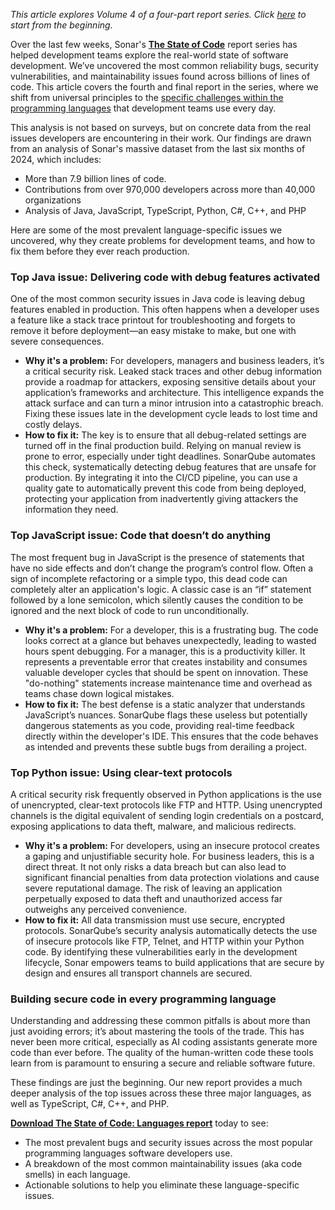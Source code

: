 *This article explores Volume 4 of a four-part report series. Click* [*here*](/blog/the-state-of-code-reliability/ "here") *to start from the beginning.*

Over the last few weeks, Sonar's [**The State of Code**](/the-state-of-code/ "The State of Code") report series has helped development teams explore the real-world state of software development. We’ve uncovered the most common reliability bugs, security vulnerabilities, and maintainability issues found across billions of lines of code. This article covers the fourth and final report in the series, where we shift from universal principles to the [specific challenges within the programming languages](/resources/the-state-of-code-languages-report/ "specific challenges within the programming languages") that development teams use every day.

This analysis is not based on surveys, but on concrete data from the real issues developers are encountering in their work. Our findings are drawn from an analysis of Sonar's massive dataset from the last six months of 2024, which includes:

* More than 7.9 billion lines of code.
* Contributions from over 970,000 developers across more than 40,000 organizations
* Analysis of Java, JavaScript, TypeScript, Python, C#, C++, and PHP

Here are some of the most prevalent language-specific issues we uncovered, why they create problems for development teams, and how to fix them before they ever reach production.

### Top Java issue: Delivering code with debug features activated

One of the most common security issues in Java code is leaving debug features enabled in production. This often happens when a developer uses a feature like a stack trace printout for troubleshooting and forgets to remove it before deployment—an easy mistake to make, but one with severe consequences.

* **Why it's a problem:** For developers, managers and business leaders, it’s a critical security risk. Leaked stack traces and other debug information provide a roadmap for attackers, exposing sensitive details about your application’s frameworks and architecture. This intelligence expands the attack surface and can turn a minor intrusion into a catastrophic breach. Fixing these issues late in the development cycle leads to lost time and costly delays.
* **How to fix it:** The key is to ensure that all debug-related settings are turned off in the final production build. Relying on manual review is prone to error, especially under tight deadlines. SonarQube automates this check, systematically detecting debug features that are unsafe for production. By integrating it into the CI/CD pipeline, you can use a quality gate to automatically prevent this code from being deployed, protecting your application from inadvertently giving attackers the information they need.

### Top JavaScript issue: Code that doesn’t do anything

The most frequent bug in JavaScript is the presence of statements that have no side effects and don’t change the program’s control flow. Often a sign of incomplete refactoring or a simple typo, this dead code can completely alter an application's logic. A classic case is an “if” statement followed by a lone semicolon, which silently causes the condition to be ignored and the next block of code to run unconditionally.

* **Why it's a problem:** For a developer, this is a frustrating bug. The code looks correct at a glance but behaves unexpectedly, leading to wasted hours spent debugging. For a manager, this is a productivity killer. It represents a preventable error that creates instability and consumes valuable developer cycles that should be spent on innovation. These "do-nothing" statements increase maintenance time and overhead as teams chase down logical mistakes.
* **How to fix it:** The best defense is a static analyzer that understands JavaScript’s nuances. SonarQube flags these useless but potentially dangerous statements as you code, providing real-time feedback directly within the developer's IDE. This ensures that the code behaves as intended and prevents these subtle bugs from derailing a project.

### Top Python issue: Using clear-text protocols

A critical security risk frequently observed in Python applications is the use of unencrypted, clear-text protocols like FTP and HTTP. Using unencrypted channels is the digital equivalent of sending login credentials on a postcard, exposing applications to data theft, malware, and malicious redirects.

* **Why it's a problem:** For developers, using an insecure protocol creates a gaping and unjustifiable security hole. For business leaders, this is a direct threat. It not only risks a data breach but can also lead to significant financial penalties from data protection violations and cause severe reputational damage. The risk of leaving an application perpetually exposed to data theft and unauthorized access far outweighs any perceived convenience.
* **How to fix it:** All data transmission must use secure, encrypted protocols. SonarQube’s security analysis automatically detects the use of insecure protocols like FTP, Telnet, and HTTP within your Python code. By identifying these vulnerabilities early in the development lifecycle, Sonar empowers teams to build applications that are secure by design and ensures all transport channels are secured.

### Building secure code in every programming language

Understanding and addressing these common pitfalls is about more than just avoiding errors; it’s about mastering the tools of the trade. This has never been more critical, especially as AI coding assistants generate more code than ever before. The quality of the human-written code these tools learn from is paramount to ensuring a secure and reliable software future.

These findings are just the beginning. Our new report provides a much deeper analysis of the top issues across these three major languages, as well as TypeScript, C#, C++, and PHP.

[**Download The State of Code: Languages report**](/resources/the-state-of-code-languages-report/ "Download The State of Code: Languages report") today to see:

* The most prevalent bugs and security issues across the most popular programming languages software developers use.
* A breakdown of the most common maintainability issues (aka code smells) in each language.
* Actionable solutions to help you eliminate these language-specific issues.